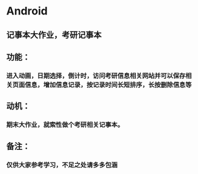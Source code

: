 # Android
## 记事本大作业，考研记事本
## 功能：
### 进入动画，日期选择，倒计时，访问考研信息相关网站并可以保存相关页面信息，增加信息记录，按记录时间长短排序，长按删除信息等
## 动机：
### 期末大作业，就索性做个考研相关记事本。
## 备注：
### 仅供大家参考学习，不足之处请多多包涵
